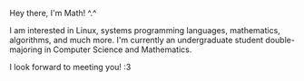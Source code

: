 Hey there, I'm Math! ^.^

I am interested in Linux, systems programming languages, mathematics,
algorithms, and much more. I'm currently an undergraduate student
double-majoring in Computer Science and Mathematics.

I look forward to meeting you! :3
